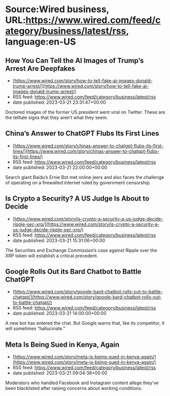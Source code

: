 # Source:Wired business, URL:https://www.wired.com/feed/category/business/latest/rss, language:en-US

## How You Can Tell the AI Images of Trump’s Arrest Are Deepfakes
 - [https://www.wired.com/story/how-to-tell-fake-ai-images-donald-trump-arrest/](https://www.wired.com/story/how-to-tell-fake-ai-images-donald-trump-arrest/)
 - RSS feed: https://www.wired.com/feed/category/business/latest/rss
 - date published: 2023-03-21 23:31:47+00:00

Doctored images of the former US president went viral on Twitter. These are the telltale signs that they aren’t what they seem.

## China’s Answer to ChatGPT Flubs Its First Lines
 - [https://www.wired.com/story/chinas-answer-to-chatgpt-flubs-its-first-lines/](https://www.wired.com/story/chinas-answer-to-chatgpt-flubs-its-first-lines/)
 - RSS feed: https://www.wired.com/feed/category/business/latest/rss
 - date published: 2023-03-21 22:00:00+00:00

Search giant Baidu’s Ernie Bot met online jeers and also faces the challenge of operating on a firewalled internet ruled by government censorship.

## Is Crypto a Security? A US Judge Is About to Decide
 - [https://www.wired.com/story/is-crypto-a-security-a-us-judge-decide-ripple-sec-xrp/](https://www.wired.com/story/is-crypto-a-security-a-us-judge-decide-ripple-sec-xrp/)
 - RSS feed: https://www.wired.com/feed/category/business/latest/rss
 - date published: 2023-03-21 15:31:06+00:00

The Securities and Exchange Commission’s case against Ripple over the XRP token will establish a critical precedent.

## Google Rolls Out its Bard Chatbot to Battle ChatGPT
 - [https://www.wired.com/story/google-bard-chatbot-rolls-out-to-battle-chatgpt/](https://www.wired.com/story/google-bard-chatbot-rolls-out-to-battle-chatgpt/)
 - RSS feed: https://www.wired.com/feed/category/business/latest/rss
 - date published: 2023-03-21 14:00:00+00:00

A new bot has entered the chat. But Google warns that, like its competitor, it will sometimes “hallucinate.”

## Meta Is Being Sued in Kenya, Again
 - [https://www.wired.com/story/meta-is-being-sued-in-kenya-again/](https://www.wired.com/story/meta-is-being-sued-in-kenya-again/)
 - RSS feed: https://www.wired.com/feed/category/business/latest/rss
 - date published: 2023-03-21 09:04:38+00:00

Moderators who handled Facebook and Instagram content allege they’ve been blacklisted after raising concerns about working conditions.

